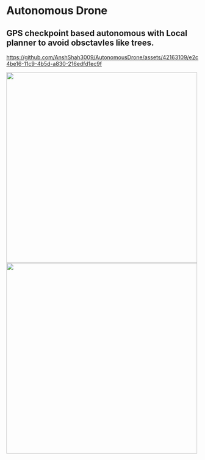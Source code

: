 # Autonomous Drone

## GPS checkpoint based autonomous with Local planner to avoid obsctavles like trees.

https://github.com/AnshShah3009/AutonomousDrone/assets/42163109/e2c4be16-11c9-4b5d-a830-216edfd1ec9f
<p float="left">
  <img src="https://github.com/AnshShah3009/AutonomousDrone/assets/42163109/4a335acf-e4f2-4e88-9188-cb2a3db3af38" width="500" /> 
  <img src="https://github.com/AnshShah3009/AutonomousDrone/assets/42163109/f10d6aa6-982e-490e-9d7f-dc1da6c8fcdc" width="500" />
</p>

